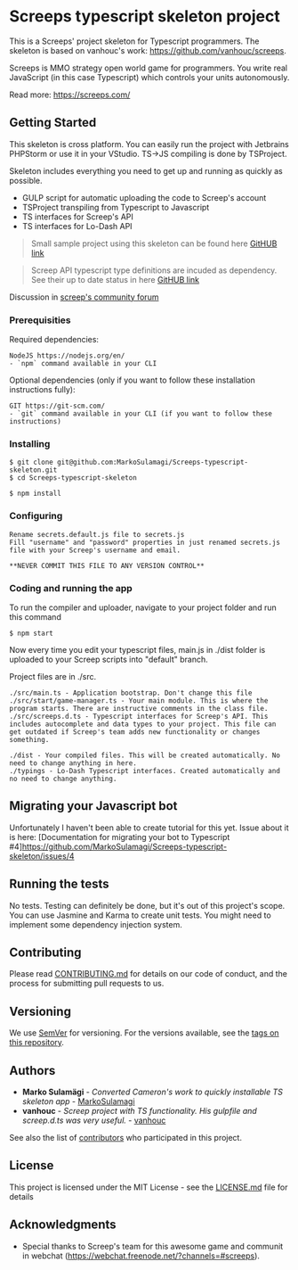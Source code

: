 # Screeps typescript skeleton project

This is a Screeps' project skeleton for Typescript programmers. The skeleton is based on vanhouc's work: https://github.com/vanhouc/screeps. 

Screeps is MMO strategy open world game for programmers. You write real JavaScript (in this case Typescript) which controls your units autonomously.

Read more: https://screeps.com/

## Getting Started

This skeleton is cross platform. You can easily run the project with Jetbrains PHPStorm or use it in your VStudio. TS->JS compiling is done by TSProject.

Skeleton includes everything you need to get up and running as quickly as possible. 

* GULP script for automatic uploading the code to Screep's account
* TSProject transpiling from Typescript to Javascript
* TS interfaces for Screep's API
* TS interfaces for Lo-Dash API

> Small sample project using this skeleton can be found here [GitHUB link](https://github.com/MarkoSulamagi/Screeps-typescript-sample-project)

> Screep API typescript type definitions are incuded as dependency. See their up to date status in here [GitHUB link](https://github.com/MarkoSulamagi/Screeps-Typescript-Declarations)

Discussion in [screep's community forum](http://support.screeps.com/hc/en-us/community/posts/207116485-Writing-Screep-bots-with-Typescript?page=1#)

### Prerequisities

Required dependencies:

```
NodeJS https://nodejs.org/en/
- `npm` command available in your CLI
```

Optional dependencies (only if you want to follow these installation instructions fully): 

```
GIT https://git-scm.com/
- `git` command available in your CLI (if you want to follow these instructions) 
```

### Installing

```
$ git clone git@github.com:MarkoSulamagi/Screeps-typescript-skeleton.git
$ cd Screeps-typescript-skeleton

$ npm install
```

### Configuring

```
Rename secrets.default.js file to secrets.js
Fill "username" and "password" properties in just renamed secrets.js file with your Screep's username and email. 

**NEVER COMMIT THIS FILE TO ANY VERSION CONTROL** 
```

### Coding and running the app

To run the compiler and uploader, navigate to your project folder and run this command

```
$ npm start
```

Now every time you edit your typescript files, main.js in ./dist folder is uploaded to your Screep scripts into "default" branch.

Project files are in ./src.

```
./src/main.ts - Application bootstrap. Don't change this file
./src/start/game-manager.ts - Your main module. This is where the program starts. There are instructive comments in the class file. 
./src/screeps.d.ts - Typescript interfaces for Screep's API. This includes autocomplete and data types to your project. This file can get outdated if Screep's team adds new functionality or changes something.

./dist - Your compiled files. This will be created automatically. No need to change anything in here.
./typings - Lo-Dash Typescript interfaces. Created automatically and no need to change anything.
```

## Migrating your Javascript bot

Unfortunately I haven't been able to create tutorial for this yet. Issue about it is here: [Documentation for migrating your bot to Typescript #4]https://github.com/MarkoSulamagi/Screeps-typescript-skeleton/issues/4

## Running the tests

No tests. Testing can definitely be done, but it's out of this project's scope. 
You can use Jasmine and Karma to create unit tests. You might need to implement some dependency injection system. 

## Contributing

Please read [CONTRIBUTING.md](CONTRIBUTING.md) for details on our code of conduct, and the process for submitting pull requests to us.

## Versioning

We use [SemVer](http://semver.org/) for versioning. For the versions available, see the [tags on this repository](https://github.com/your/project/tags). 

## Authors

* **Marko Sulamägi** - *Converted Cameron's work to quickly installable TS skeleton app* - [MarkoSulamagi](https://github.com/MarkoSulamagi)
* **vanhouc** - *Screep project with TS functionality. His gulpfile and screep.d.ts was very useful.* - [vanhouc](https://github.com/vanhouc)

See also the list of [contributors](https://github.com/your/project/contributors) who participated in this project.

## License

This project is licensed under the MIT License - see the [LICENSE.md](LICENSE.md) file for details

## Acknowledgments

* Special thanks to Screep's team for this awesome game and communit in webchat (https://webchat.freenode.net/?channels=#screeps). 

